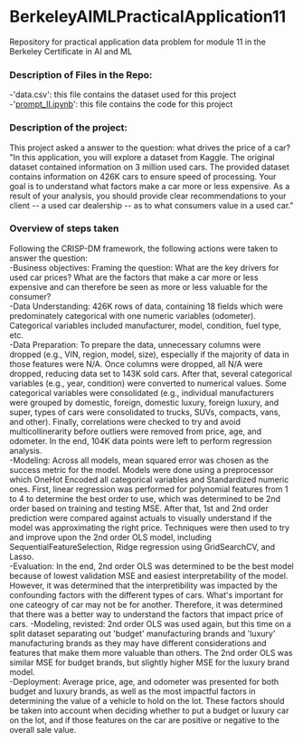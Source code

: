 # BerkeleyAIMLPracticalApplication11
Repository for practical application data problem for module 11 in the Berkeley Certificate in AI and ML<br>

### Description of Files in the Repo:<br>
-'data.csv': this file contains the dataset used for this project<br>
-'[prompt_II.ipynb](https://github.com/Dougw888/BerkeleyAIMLPracticalApplication11/blob/main/prompt_II.ipynb)': this file contains the code for this project

### Description of the project:<br>
This project asked a answer to the question: what drives the price of a car?<br>
"In this application, you will explore a dataset from Kaggle. The original dataset contained information on 3 million used cars. The provided dataset contains information on 426K cars to ensure speed of processing.  Your goal is to understand what factors make a car more or less expensive.  As a result of your analysis, you should provide clear recommendations to your client -- a used car dealership -- as to what consumers value in a used car."<br>

### Overview of steps taken<br>
Following the CRISP-DM framework, the following actions were taken to answer the question:<br>
-Business objectives: Framing the question: What are the key drivers for used car prices? What are the factors that make a car more or less expensive and can therefore be seen as more or less valuable for the consumer? <br>
-Data Understanding: 426K rows of data, containing 18 fields which were predominately categorical with one numeric variables (odometer). Categorical variables included manufacturer, model, condition, fuel type, etc.<br>
-Data Preparation: To prepare the data, unnecessary columns were dropped (e.g., VIN, region, model, size), especially if the majority of data in those features were N/A. Once columns were dropped, all N/A were dropped, reducing data set to 143K sold cars. After that, several categorical variables (e.g., year, condition) were converted to numerical values. Some categorical variables were consolidated (e.g., individual manufacturers were grouped by domestic, foreign, domestic luxury, foreign luxury, and super, types of cars were consolidated to trucks, SUVs, compacts, vans, and other). Finally, correlations were checked to try and avoid multicollinerarity before outliers were removed from price, age, and odometer. In the end, 104K data points were left to perform regression analysis.<br>
-Modeling: Across all models, mean squared error was chosen as the success metric for the model. Models were done using a preprocessor which OneHot Encoded all categorical variables and Standardized numeric ones. First, linear regression was performed for polynomial features from 1 to 4 to determine the best order to use, which was determined to be 2nd order based on training and testing MSE. After that, 1st and 2nd order prediction were compared against actuals to visually understand if the model was approximating the right price. Techniques were then used to try and improve upon the 2nd order OLS model, including SequentialFeatureSelection, Ridge regression using GridSearchCV, and Lasso.<br>
-Evaluation: In the end, 2nd order OLS was determined to be the best model because of lowest validation MSE and easiest interpretability of the model. However, it was determined that the interpretibility was impacted by the confounding factors with the different types of cars. What's important for one cateogry of car may not be for another. Therefore, it was determined that there was a better way to understand the factors that impact price of cars.
-Modeling, revisted: 2nd order OLS was used again, but this time on a split dataset separating out 'budget' manufacturing brands and 'luxury' manufacturing brands as they may have different considerations and features that make them more valuable than others. The 2nd order OLS was similar MSE for budget brands, but slightly higher MSE for the luxury brand model. <br>
-Deployment: Average price, age, and odometer was presented for both budget and luxury brands, as well as the most impactful factors in determining the value of a vehicle to hold on the lot. These factors should be taken into account when deciding whether to put a budget or luxury car on the lot, and if those features on the car are positive or negative to the overall sale value.<br>
